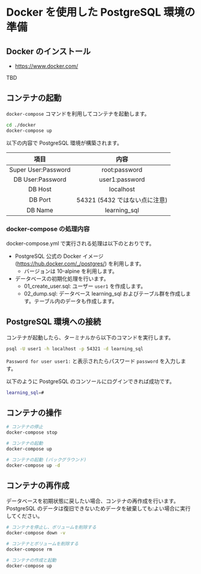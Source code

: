 # Docker を使用した PostgreSQL 環境の準備

## Docker のインストール

- https://www.docker.com/

TBD

## コンテナの起動

`docker-compose` コマンドを利用してコンテナを起動します。

```bash
cd ./docker
docker-compose up
```

以下の内容で PostgreSQL 環境が構築されます。

項目 | 内容
:----: | :---:
Super User:Password | root:password
DB User:Password | user1:password
DB Host | localhost
DB Port | 54321 (5432 ではない点に注意)
DB Name | learning_sql

### docker-compose の処理内容

docker-compose.yml で実行される処理は以下のとおりです。

- PostgreSQL 公式の Docker イメージ (https://hub.docker.com/_/postgres/) を利用します。
    - バージョンは 10-alpine を利用します。
- データベースの初期化処理を行います。
    - 01_create_user.sql: ユーザー `user1` を作成します。
    - 02_dump.sql: データベース learning_sql およびテーブル群を作成します。テーブル内のデータも作成します。

## PostgreSQL 環境への接続

コンテナが起動したら、ターミナルから以下のコマンドを実行します。

```bash
psql -U user1 -h localhost -p 54321 -d learning_sql
```

`Password for user user1:` と表示されたらパスワード `password` を入力します。

以下のように PostgreSQL のコンソールにログインできれば成功です。

```bash
learning_sql=#
```

## コンテナの操作

```bash
# コンテナの停止
docker-compose stop

# コンテナの起動
docker-compose up

# コンテナの起動 (バックグラウンド)
docker-compose up -d
```

## コンテナの再作成

データベースを初期状態に戻したい場合、コンテナの再作成を行います。PostgreSQL のデータは復旧できないためデータを破棄しても:よい場合に実行してください。

```bash
# コンテナを停止し、ボリュームを削除する
docker-compose down -v

# コンテナとボリュームを削除する
docker-compose rm

# コンテナの作成と起動
docker-compose up
```

